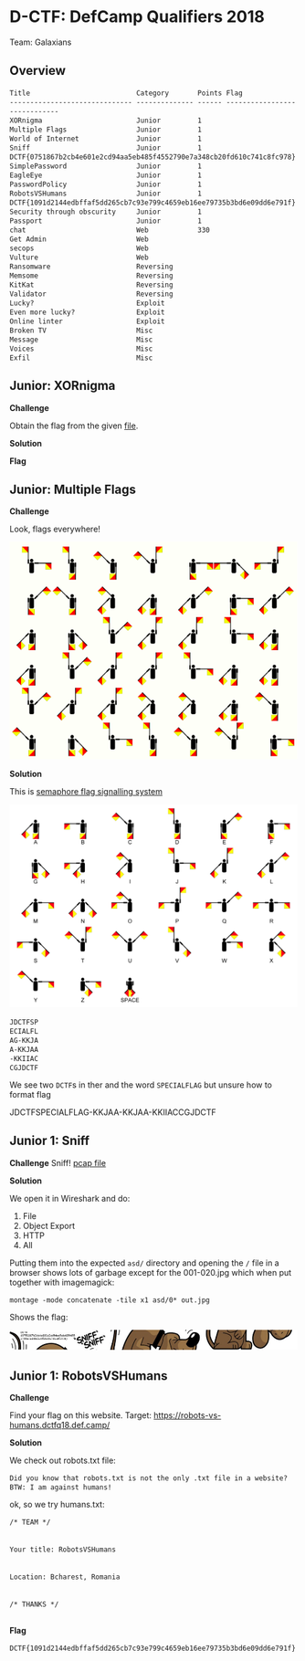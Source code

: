 # D-CTF: DefCamp Qualifiers 2018

Team: Galaxians


## Overview
```
Title                          Category       Points Flag
------------------------------ -------------- ------ -----------------------------
XORnigma                       Junior         1
Multiple Flags                 Junior         1
World of Internet              Junior         1
Sniff                          Junior         1      DCTF{0751867b2cb4e601e2cd94aa5eb485f4552790e7a348cb20fd610c741c8fc978}
SimplePassword                 Junior         1
EagleEye                       Junior         1
PasswordPolicy                 Junior         1
RobotsVSHumans                 Junior         1      DCTF{1091d2144edbffaf5dd265cb7c93e799c4659eb16ee79735b3bd6e09dd6e791f}
Security through obscurity     Junior         1
Passport                       Junior         1
chat                           Web            330
Get Admin                      Web
secops                         Web
Vulture                        Web
Ransomware                     Reversing
Memsome                        Reversing
KitKat                         Reversing
Validator                      Reversing
Lucky?                         Exploit
Even more lucky?               Exploit
Online linter                  Exploit
Broken TV                      Misc
Message                        Misc
Voices                         Misc
Exfil                          Misc
```

## Junior: XORnigma

**Challenge**

Obtain the flag from the given [file](writeupfiles/xornigma.py).

**Solution**

**Flag**

## Junior: Multiple Flags

**Challenge**

Look, flags everywhere!

![](writeupfiles/multiple-flags.png)

**Solution**

This is [semaphore flag signalling system](https://www.anbg.gov.au/flags/semaphore.html)

![](../_resources/sema.jpg)

```
JDCTFSP
ECIALFL
AG-KKJA
A-KKJAA
-KKIIAC
CGJDCTF
```

We see two `DCTF`s in ther and the word `SPECIALFLAG` but unsure how to format flag

JDCTFSPECIALFLAG-KKJAA-KKJAA-KKIIACCGJDCTF

## Junior 1: Sniff

**Challenge**
Sniff!
[pcap file](./writeupfiles/Sniff.pcap)

**Solution**

We open it in Wireshark and do:

1. File
2. Object Export
3. HTTP
4. All

Putting them into the expected `asd/` directory and opening the `/` file in a browser shows lots of garbage except for the 001-020.jpg which when put together with imagemagick:

```
montage -mode concatenate -tile x1 asd/0* out.jpg
```

Shows the flag:


![](./writeupfiles/sniff.jpg)


## Junior 1: RobotsVSHumans

**Challenge**

Find your flag on this website.
Target: https://robots-vs-humans.dctfq18.def.camp/

**Solution**

We check out robots.txt file:

```
Did you know that robots.txt is not the only .txt file in a website? BTW: I am against humans!
```


ok, so we try humans.txt:

```
/* TEAM */


Your title: RobotsVSHumans


Location: Bcharest, Romania


/* THANKS */


```

**Flag**
```
DCTF{1091d2144edbffaf5dd265cb7c93e799c4659eb16ee79735b3bd6e09dd6e791f}
```

